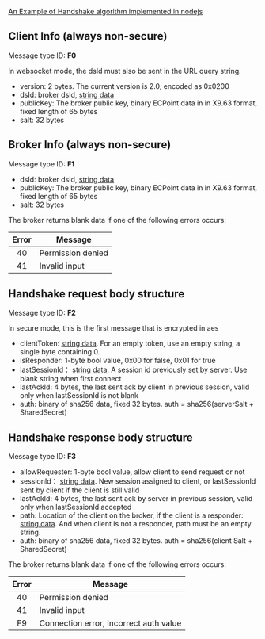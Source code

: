 
[An Example of Handshake algorithm implemented in nodejs](handshake-algorithm.node.js)

## Client Info (always non-secure)
Message type ID: **F0**

In websocket mode, the dsId must also be sent in the URL query string.

* version: 2 bytes. The current version is 2.0, encoded as 0x0200
* dsId: broker dsId, [string data](../common/DSA-Binary-Encoding.md#string-encoding)
* publicKey: The broker public key, binary ECPoint data in in X9.63 format, fixed length of 65 bytes
* salt: 32 bytes
<!--* encryption: 1 byte (0x00 = plain connection, 0x01 = aes256-ctr). Encryption is not needed for a secure TCP or WSS-->

## Broker Info (always non-secure)
Message type ID: **F1**

* dsId: broker dsId, [string data](../common/DSA-Binary-Encoding.md#string-encoding)
* publicKey: The broker public key, binary ECPoint data in in X9.63 format, fixed length of 65 bytes
* salt: 32 bytes

The broker returns blank data if one of the following errors occurs:

| Error| Message|
|:-------------:| ------------- |
| 40| Permission denied|
| 41| Invalid input| Protocol level|


## Handshake request body structure 
Message type ID: **F2**

In secure mode, this is the first message that is encrypted in aes

* clientToken: [string data](../common/DSA-Binary-Encoding.md#string-encoding). For an empty token, use an empty string, a single byte containing 0.
* isResponder: 1-byte bool value, 0x00 for false, 0x01 for true
* lastSessionId： [string data](../common/DSA-Binary-Encoding.md#string-encoding). A session id previously set by server. Use blank string when first connect
* lastAckId: 4 bytes, the last sent ack by client in previous session, valid only when lastSessionId is not blank
* auth: binary of sha256 data, fixed 32 bytes. auth = sha256(serverSalt + SharedSecret)


## Handshake response body structure
Message type ID: **F3**

* allowRequester: 1-byte bool value, allow client to send request or not
* sessionId： [string data](../common/DSA-Binary-Encoding.md#string-encoding). New session assigned to client, or lastSessionId sent by client if the client is still valid
* lastAckId: 4 bytes, the last sent ack by server in previous session, valid only when lastSessionId accepted
* path: Location of the client on the broker, if the client is a responder: [string data](../common/DSA-Binary-Encoding.md#string-encoding). And when client is not a responder, path must be an empty string.
* auth: binary of sha256 data, fixed 32 bytes. auth = sha256(client Salt + SharedSecret)


The broker returns blank data if one of the following errors occurs:

| Error| Message|
|:-------------:| ------------- |
| 40| Permission denied|
| 41| Invalid input| Protocol level|
| F9 | Connection error, Incorrect auth value| 



